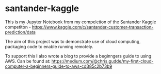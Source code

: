 # santander-kaggle

This is my Jupyter Notebook from my compeletion of the Santander Kaggle competiton - https://www.kaggle.com/c/santander-customer-transaction-prediction/data

The aim of this project was to demonstrate use of cloud computing, packaging code to enable running remotely.

To support this I also wrote a blog to provide a beginngers guide to using AWS. Can be found at:
https://medium.com/@chris.gudde/my-first-cloud-computer-a-beginners-guide-to-aws-cd385c2b73b9
